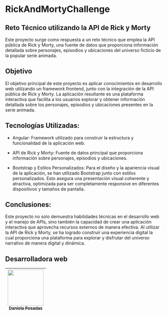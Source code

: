 
# RickAndMortyChallenge

## Reto Técnico utilizando la API de Rick y Morty
Este proyecto surge como respuesta a un reto técnico que emplea la API pública de Rick y Morty, una fuente de datos que proporciona información detallada sobre personajes, episodios y ubicaciones del universo ficticio de la popular serie animada.

## Objetivo
El objetivo principal de este proyecto es aplicar conocimientos en desarrollo web utilizando un framework frontend, junto con la integración de la API pública de Rick y Morty. La aplicación resultante es una plataforma interactiva que facilita a los usuarios explorar y obtener información detallada sobre los personajes, episodios y ubicaciones presentes en la serie animada.

## Tecnologías Utilizadas:

* Angular: Framework utilizado para construir la estructura y funcionalidad de la aplicación web.

* API de Rick y Morty: Fuente de datos principal que proporciona información sobre personajes, episodios y ubicaciones.

* Bootstrap y Estilos Personalizados: Para el diseño y la apariencia visual de la aplicación, se han utilizado Bootstrap junto con estilos personalizados. Esto asegura una presentación visual coherente y atractiva, optimizada para ser completamente responsive en diferentes dispositivos y tamaños de pantalla.

## Conclusiones:
Este proyecto no solo demuestra habilidades técnicas en el desarrollo web y el manejo de APIs, sino también la capacidad de crear una aplicación interactiva que aprovecha recursos externos de manera efectiva. Al utilizar la API de Rick y Morty, se ha logrado construir una experiencia digital la cual proporciona una plataforma para explorar y disfrutar del universo narrativo de manera digital y dinámica.

## Desarrolladora web

| [<img src="https://avatars.githubusercontent.com/u/144648301?v=4" width=115><br><sub>Daniela Posadas</sub>](https://github.com/DanielaPosadas) |
| :---: |
